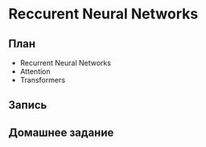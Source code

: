 # Reccurent Neural Networks

## План
* Recurrent Neural Networks
* Attention
* Transformers

## Запись 


## Домашнее задание

